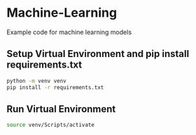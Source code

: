 # Machine-Learning

Example code for machine learning models

## Setup Virtual Environment and pip install requirements.txt

```bash
python -m venv venv
pip install -r requirements.txt
```

## Run Virtual Environment

```bash
source venv/Scripts/activate
```
